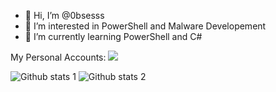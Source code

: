 - 👋 Hi, I’m @0bsesss
- 👀 I’m interested in PowerShell and Malware Developement
- 🌱 I’m currently learning PowerShell and C#

<!---
0bsesss/0bsesss is a ✨ special ✨ repository because its `README.md` (this file) appears on your GitHub profile.
You can click the Preview link to take a look at your changes.
--->



My Personal Accounts:
![](https://dcbadge.vercel.app/api/shield/927929666298323034)

![Github stats 1](https://github-readme-stats.vercel.app/api?username=0bsesssz&show_icons=true&theme=gradient) 
![Github stats 2](https://github-readme-stats.vercel.app/api?username=0bsesss&show_icons=true&theme=radical)
